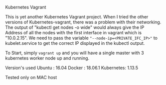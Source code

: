 Kubernetes Vagrant

This is yet another Kubernetes Vagrant project. When I tried the other versions of Kubernetes-vagrant, there was a problem with their networking. The output of "kubectl get nodes -o wide" would always give the IP Address of all the nodes with the first interface in vagrant which is "10.0.2.15". We need  to pass the variable ```"--node-ip=<PRIVATE_IFC_IP>"``` to kubelet.service to get the correct IP displayed in the kubectl output.

To Start, simply ```vagrant up``` and you will have a single master with 3 kubernetes worker node up and running. 

Version's used
	Ubuntu : 16.04
	Docker : 18.06.1
	Kubernetes: 1.13.5


Tested only on MAC host
